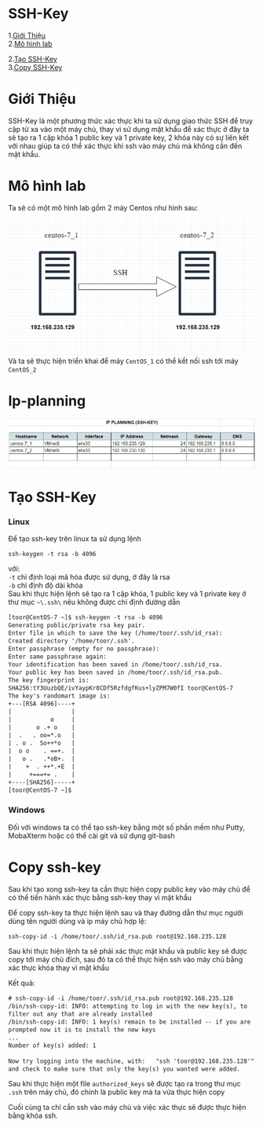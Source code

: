# SSH-Key

1.[Giới Thiệu](#gioithieu)  
2.[Mô hình lab](#mohinhlab)

2.[Tạo SSH-Key](#create-sshkey)  
3.[Copy SSH-Key](#copy-sshkey)  

<a name="gioithieu"></a>
# Giới Thiệu
SSH-Key là một phương thức xác thực khi ta sử dụng giao thức SSH để truy cập từ xa vào một máy chủ, thay vì sử dụng mật khẩu để xác thực ở đây ta sẽ tạo ra 1 cặp khóa 1 public key và 1 private key, 2 khóa này có sự liên kết với nhau giúp ta có thể xác thực khi ssh vào máy chủ mà không cần đến mật khẩu. 


<a name="mohinhlab"></a>
# Mô hình lab

Ta sẽ có một mô hình lab gồm 2 máy Centos như hình sau:  
<img src="https://github.com/Vy5blkk/Linux/blob/master/Images/sshkey_lab.png">  
Và ta sẽ thực hiện triển khai để máy `CentOS_1` có thể kết nối ssh tới máy `CentOS_2`


<a name="ip-planning"></a>
# Ip-planning
<img src="https://github.com/Vy5blkk/Linux/blob/master/Images/ip-planning.png">

<a name="create-sshkey"></a>
# Tạo SSH-Key
### Linux
Để tạo ssh-key trên linux ta sử dụng lệnh
```
ssh-keygen -t rsa -b 4096
```
với:  
`-t` chỉ định loại mã hóa được sử dụng, ở đây là rsa  
`-b` chỉ định độ dài khóa  
Sau khi thực hiện lệnh sẽ tạo ra 1 cặp khóa, 1 public key và 1 private key ở thư mục `~\.ssh\` nêu không được chỉ định đường dẫn

```
[toor@CentOS-7 ~]$ ssh-keygen -t rsa -b 4096
Generating public/private rsa key pair.
Enter file in which to save the key (/home/toor/.ssh/id_rsa):
Created directory '/home/toor/.ssh'.
Enter passphrase (empty for no passphrase):
Enter same passphrase again:
Your identification has been saved in /home/toor/.ssh/id_rsa.
Your public key has been saved in /home/toor/.ssh/id_rsa.pub.
The key fingerprint is:
SHA256:tY3UuzbQE/ivYaypKr8CDf5RzfdgfKus+lyZPM7W0fI toor@CentOS-7
The key's randomart image is:
+---[RSA 4096]----+
|                 |
|           o     |
|       o .+ o    |
|  .   . oo=*.o   |
| . o .  So++*o   |
|  o o    . ==+.  |
|   o .   .*oB+.  |
|    +  . ++*.+E  |
|     +===+= .    |
+----[SHA256]-----+
[toor@CentOS-7 ~]$
```

### Windows
Đối với windows ta có thể tạo ssh-key bằng một số phần mềm như Putty, MobaXterm hoặc có thể cài git và sử dụng git-bash

<a name="ssh-copy-id"></a>
# Copy ssh-key
Sau khi tạo xong ssh-key ta cần thực hiện copy public key vào máy chủ để có thể tiến hành xác thực bằng ssh-key thay vì mật khẩu

Để copy ssh-key ta thực hiện lệnh sau và thay đường dẫn thư mục người dùng tên người dùng và ip máy chủ hợp lệ:

```
ssh-copy-id -i /home/toor/.ssh/id_rsa.pub root@192.168.235.128
```

Sau khi thực hiện lệnh ta sẽ phải xác thực mật khẩu và public key sẽ được copy tới máy chủ đích, sau đó ta có thể thực hiện ssh vào máy chủ bằng xác thực khóa thay vì mật khẩu

Kết quả:
```
# ssh-copy-id -i /home/toor/.ssh/id_rsa.pub root@192.168.235.128
/bin/ssh-copy-id: INFO: attempting to log in with the new key(s), to filter out any that are already installed
/bin/ssh-copy-id: INFO: 1 key(s) remain to be installed -- if you are prompted now it is to install the new keys
...
Number of key(s) added: 1

Now try logging into the machine, with:   "ssh 'toor@192.168.235.128'"
and check to make sure that only the key(s) you wanted were added.
```

Sau khi thực hiện một file `authorized_keys` sẽ được tạo ra trong thư mục `.ssh` trên máy chủ, đó chính là public key mà ta vừa thực hiện copy

Cuối cùng ta chỉ cần ssh vào máy chủ và việc xác thực sẽ được thực hiện bằng khóa ssh.